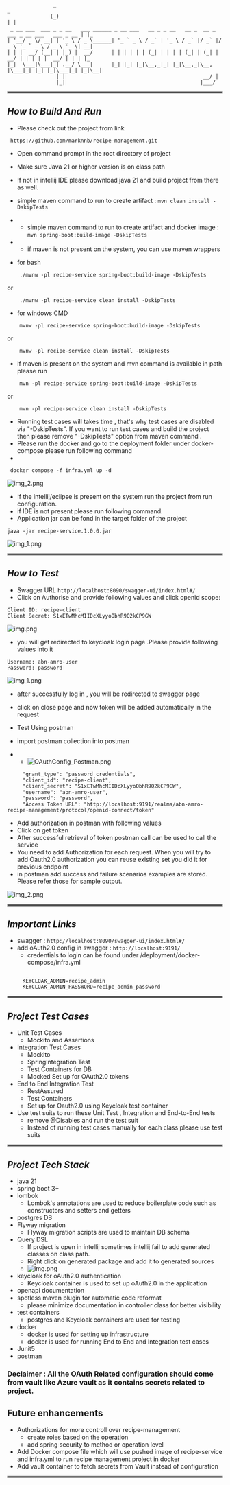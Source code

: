 ```
               _                                                                               _   
              (_)                                                                             | |  
 _ __ ___  ___ _ _ __   ___ ______ _ __ ___   __ _ _ __   __ _  __ _  ___ _ __ ___   ___ _ __ | |_ 
| '__/ _ \/ __| | '_ \ / _ \______| '_ ` _ \ / _` | '_ \ / _` |/ _` |/ _ \ '_ ` _ \ / _ \ '_ \| __|
| | |  __/ (__| | |_) |  __/      | | | | | | (_| | | | | (_| | (_| |  __/ | | | | |  __/ | | | |_ 
|_|  \___|\___|_| .__/ \___|      |_| |_| |_|\__,_|_| |_|\__,_|\__, |\___|_| |_| |_|\___|_| |_|\__|
                | |                                             __/ |                              
                |_|                                            |___/                               
```

<hr style="border:2px solid grey">


## _How to Build And Run_
  - Please check out the project from link 
```
 https://github.com/marknnb/recipe-management.git
```

  - Open command prompt in the root directory of project


  - Make sure Java 21 or higher version is on class path 
  - If not in intellij IDE please download java 21 and build project from there as well.
  - simple maven command to run to create artifact : `mvn clean install -DskipTests`
  - - simple maven command to run to create artifact and docker image : `mvn spring-boot:build-image -DskipTests`
  -  - if maven is not present on the system, you can use maven wrappers
  - for bash
```
    ./mvnw -pl recipe-service spring-boot:build-image -DskipTests
```
or
```
    ./mvnw -pl recipe-service clean install -DskipTests
```
- for windows CMD
```
    mvnw -pl recipe-service spring-boot:build-image -DskipTests
```
or
```
    mvnw -pl recipe-service clean install -DskipTests
```
  - if maven is present on the system and mvn command is available in path please run
```
    mvn -pl recipe-service spring-boot:build-image -DskipTests
```
or
```
    mvn -pl recipe-service clean install -DskipTests
```

  - Running test cases will takes time , that's why test cases are disabled via "-DskipTests". If you want to run test
    cases and build the project then please remove "-DskipTests" option from maven command .
  - Please run the docker and go to the deployment folder under docker-compose please run following command
  - 
```
 docker compose -f infra.yml up -d
```

![img_2.png](documents/images/DockerInfraRun.png)
  - If the intellij/eclipse is present on the system run the project from run configuration.
  - if IDE is not present please run following command.
  - Application jar can be fond in the target folder of the project

```
java -jar recipe-service.1.0.0.jar

```
![img_1.png](documents/images/SpringBootRun.png)

<hr style="border:2px solid grey">

## _How to Test_

 - Swagger URL `http://localhost:8090/swagger-ui/index.html#/`
 - Click on Authorise and provide following values and click openid scope:

```
Client ID: recipe-client
Client Secret: S1xETwMhcMIIDcXLyyoObhR9Q2kCP9GW

```

![img.png](documents/images/Swagger_OAuth.png)

- you will get redirected to keycloak login page .Please provide following values into it

```
Username: abn-amro-user
Password: password

```
![img_1.png](documents/images/KeyCloak_Login.png)

- after successfully log in , you will be redirected to swagger page 
- click on close page and now token will be added automatically in the request

- Test Using postman
- import postman collection into postman
- - ![OAuthConfig_Postman.png](documents/images/OAuthConfig_Postman.png)

```
     "grant_type": "password credentials",
     "client_id": "recipe-client",
     "client_secret": "S1xETwMhcMIIDcXLyyoObhR9Q2kCP9GW",
     "username": "abn-amro-user",
     "password": "password",
     "Access Token URL": "http://localhost:9191/realms/abn-amro-recipe-management/protocol/openid-connect/token"
```

- Add authorization in postman with following values
- Click on get token
- After successful retrieval of token postman call can be used to call the service
- You need to add Authorization for each request. When you will try to add Oauth2.0 authorization you can reuse existing set you did it for 
  previous endpoint
- in postman add success and failure scenarios examples are stored. Please refer those for sample output.

![img_2.png](documents/images/Postman_Test.png)

<hr style="border:2px solid grey">

## _Important Links_
  - swagger : `http://localhost:8090/swagger-ui/index.html#/`
  - add oAuth2.0 config in swagger : `http://localhost:9191/`
    - credentials to login can be found under /deployment/docker-compose/infra.yml
```

     KEYCLOAK_ADMIN=recipe_admin
     KEYCLOAK_ADMIN_PASSWORD=recipe_admin_password

```
<hr style="border:2px solid grey">

## _Project Test Cases_

 - Unit Test Cases
   - Mockito and Assertions
 - Integration Test Cases
   - Mockito
   - SpringIntegration Test
   - Test Containers for DB
   - Mocked Set up for OAuth2.0 tokens
 - End to End Integration Test
   - RestAssured
   - Test Containers 
   - Set up for Oauth2.0 using Keycloak test container
 - Use test suits to run these Unit Test , Integration and End-to-End tests
   - remove @Disables and run the test suit
   - Instead of running test cases manually for each class please use test suits 

<hr style="border:2px solid grey">

## _Project Tech Stack_

  - java 21
  - spring boot 3+
  - lombok
    - Lombok's annotations are used to reduce boilerplate code such as constructors and setters and getters 
  - postgres DB
  - Flyway migration
    - Flyway migration scripts are used to maintain DB schema
  - Query DSL 
    - If project is open in intellij sometimes intellij fail to add generated classes on class path.
    - Right click on generated package and add it to generated sources
    - ![img.png](documents/images/QueryDSL.png)
  - keycloak for oAuth2.0 authentication
    - Keycloak container is used to set up oAuth2.0 in the application
  - openapi documentation
  - spotless maven plugin for automatic code reformat
    - please minimize documentation in controller class for better visibility
  - test containers
    - postgres and Keycloak containers are used for testing
  - docker
    - docker is used for setting up infrastructure 
    - docker is used for running End to End and Integration test cases
  - Junit5
  - postman

### Declaimer : All the OAuth Related configuration should come from vault like Azure vault as it contains secrets related to project.


## Future enhancements

- Authorizations for more controll over recipe-management
  - create roles based on the operation
  - add spring security to method or operation level
- Add Docker compose file which will use pushed image of recipe-service and infra.yml to run recipe management project in docker
- Add vault container to fetch secrets from Vault instead of configuration

<hr style="border:2px solid grey">
